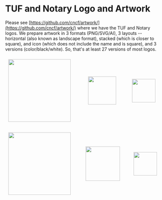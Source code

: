 # TUF and Notary Logo and Artwork

Please see [https://github.com/cncf/artwork/](https://github.com/cncf/artwork/) where we have the TUF and Notary logos. We prepare artwork in 3 formats (PNG/SVG/AI), 3 layouts -- horizontal (also known as landscape format), stacked (which is closer to square), and icon (which does not include the name and is square), and 3 versions (color/black/white). So, that's at least 27 versions of most logos.

<img src="https://github.com/cncf/artwork/tree/master/notary/horizontal/color/notary-horizontal-color.png" width="200" style="display:inline;vertical-align:middle;padding:2%">      &nbsp;  &nbsp;  &nbsp; &nbsp;  <img src="https://github.com/cncf/artwork/tree/master/notary/stacked/color/notary-stacked-color.png" width="90" style="display:inline;vertical-align:middle;padding:2%">&nbsp;  &nbsp;  &nbsp; &nbsp;  <img src="https://github.com/cncf/artwork/tree/master/notary/icon/color/notary-icon-color.png" width="75" style="display:inline;vertical-align:middle;padding:2%">

<img src="https://github.com/cncf/artwork/tree/master/tuf/horizontal/color/tuf-horizontal-color.png" width="200" style="display:inline;vertical-align:middle;padding:2%">      &nbsp;  &nbsp;  &nbsp; <img src="https://github.com/cncf/artwork/tree/master/tuf/stacked/color/tuf-stacked-color.png" width="110" style="display:inline;vertical-align:middle;padding:2%">&nbsp;  &nbsp;  &nbsp; <img src="https://github.com/cncf/artwork/tree/master/tuf/icon/color/tuf-icon-color.png" width="75" style="display:inline;vertical-align:middle;padding:2%">
